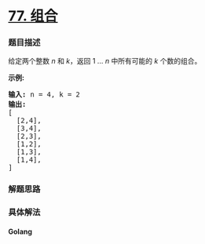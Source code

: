 # [77. 组合](https://leetcode-cn.com/problems/combinations)

### 题目描述
<!-- 这里写题目描述 -->
<p>给定两个整数 <em>n</em> 和 <em>k</em>，返回 1 ... <em>n </em>中所有可能的 <em>k</em> 个数的组合。</p>

<p><strong>示例:</strong></p>

<pre><strong>输入:</strong>&nbsp;n = 4, k = 2
<strong>输出:</strong>
[
  [2,4],
  [3,4],
  [2,3],
  [1,2],
  [1,3],
  [1,4],
]</pre>



### 解题思路


### 具体解法

<!-- tabs:start -->

#### **Golang**
```go

```

<!-- tabs:end -->

